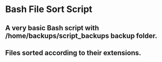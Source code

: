 # Bash File Sort Script
## A very basic Bash script with /home/backups/script_backups backup folder.

## Files sorted according to their extensions.
